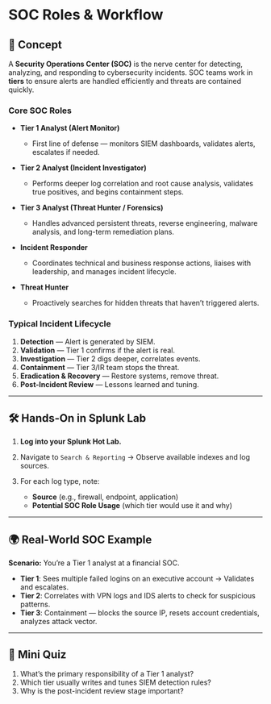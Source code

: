 # SOC Roles & Workflow

## 📖 Concept

A **Security Operations Center (SOC)** is the nerve center for detecting, analyzing, and responding to cybersecurity incidents.
SOC teams work in **tiers** to ensure alerts are handled efficiently and threats are contained quickly.

### Core SOC Roles

* **Tier 1 Analyst (Alert Monitor)**

  * First line of defense — monitors SIEM dashboards, validates alerts, escalates if needed.
* **Tier 2 Analyst (Incident Investigator)**

  * Performs deeper log correlation and root cause analysis, validates true positives, and begins containment steps.
* **Tier 3 Analyst (Threat Hunter / Forensics)**

  * Handles advanced persistent threats, reverse engineering, malware analysis, and long-term remediation plans.
* **Incident Responder**

  * Coordinates technical and business response actions, liaises with leadership, and manages incident lifecycle.
* **Threat Hunter**

  * Proactively searches for hidden threats that haven’t triggered alerts.

### Typical Incident Lifecycle

1. **Detection** — Alert is generated by SIEM.
2. **Validation** — Tier 1 confirms if the alert is real.
3. **Investigation** — Tier 2 digs deeper, correlates events.
4. **Containment** — Tier 3/IR team stops the threat.
5. **Eradication & Recovery** — Restore systems, remove threat.
6. **Post-Incident Review** — Lessons learned and tuning.

---

## 🛠 Hands-On in Splunk Lab

1. **Log into your Splunk Hot Lab.**
2. Navigate to `Search & Reporting` → Observe available indexes and log sources.
3. For each log type, note:

   * **Source** (e.g., firewall, endpoint, application)
   * **Potential SOC Role Usage** (which tier would use it and why)

---

## 🌍 Real-World SOC Example

**Scenario:** You’re a Tier 1 analyst at a financial SOC.

* **Tier 1**: Sees multiple failed logins on an executive account → Validates and escalates.
* **Tier 2**: Correlates with VPN logs and IDS alerts to check for suspicious patterns.
* **Tier 3**: Containment — blocks the source IP, resets account credentials, analyzes attack vector.

---

## 📝 Mini Quiz

1. What’s the primary responsibility of a Tier 1 analyst?
2. Which tier usually writes and tunes SIEM detection rules?
3. Why is the post-incident review stage important?
